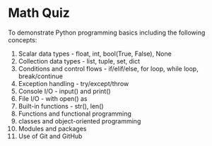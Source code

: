 # Math Quiz
To demonstrate Python programming basics including the following concepts:
1. Scalar data types - float, int, bool(True, False), None
2. Collection data types - list, tuple, set, dict
3. Conditions and control flows - if/elif/else, for loop, while loop, break/continue
4. Exception handling - try/except/throw
5. Console I/O - input() and print()
6. File I/O - with open() as 
7. Built-in functions - str(), len()
8. Functions and functional programming
9. classes and object-oriented programming
10. Modules and packages
11. Use of Git and GitHub
